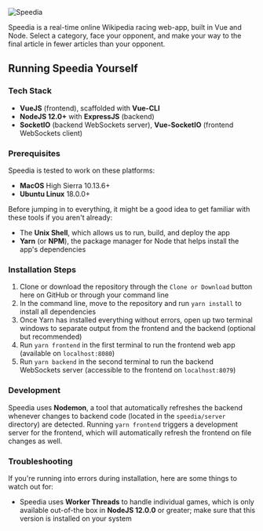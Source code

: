 ![Speedia](https://user-images.githubusercontent.com/33555592/57264828-3c19ff80-7042-11e9-9f50-c99451c4a556.png)

Speedia is  a real-time online Wikipedia racing web-app, built in Vue and Node. Select a category, face  your opponent, and make your way to the final article in fewer articles than your opponent. 

## Running Speedia Yourself

### Tech Stack

* **VueJS** (frontend), scaffolded with **Vue-CLI**
* **NodeJS 12.0+** with **ExpressJS** (backend)
* **SocketIO** (backend WebSockets server), **Vue-SocketIO** (frontend WebSockets client)

### Prerequisites

Speedia is tested to work on these platforms:

* **MacOS** High Sierra 10.13.6+
* **Ubuntu Linux** 18.0.0+

Before jumping in to everything, it might be a good idea to get familiar with these tools if you aren't already:

* The **Unix Shell**, which allows us to run, build, and deploy the app
* **Yarn** (or **NPM**), the package manager for Node that helps install the app's dependencies

### Installation Steps

1. Clone or download the repository through the `Clone or Download` button here on GitHub or through your command line
2. In the command line, move to the repository and run `yarn install` to install all dependencies
3. Once Yarn has installed everything without errors, open up two terminal windows to separate output from the frontend and the backend (optional but recommended)
4. Run `yarn frontend` in the first terminal to run the frontend web app (available on `localhost:8080`)
5. Run `yarn backend` in the second terminal to run the backend WebSockets server (accessible to the frontend on `localhost:8079`)

### Development

Speedia uses **Nodemon**, a tool that automatically refreshes the backend whenever changes to backend code (located in the `speedia/server` directory) are detected. Running `yarn frontend` triggers a development server for the frontend, which will automatically refresh the frontend on file changes as well.

### Troubleshooting

If you're running into errors during installation, here are some things to watch out for:

* Speedia uses **Worker Threads** to handle individual games, which is only available out-of-the box in **NodeJS 12.0.0** or greater; make sure that this version is installed on your system
